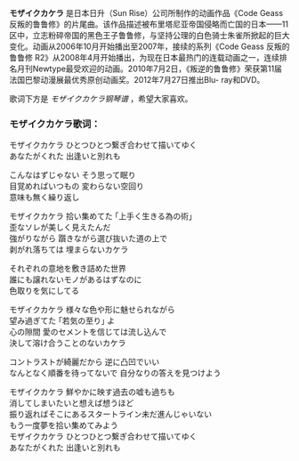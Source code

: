

**モザイクカケラ** 是日本日升（Sun Rise）公司所制作的动画作品《Code Geass
反叛的鲁鲁修》的片尾曲。该作品描述被布里塔尼亚帝国侵略而亡国的日本——11区中，立志粉碎帝国的黑色王子鲁鲁修，与坚持公理的白色骑士朱雀所掀起的巨大变化。动画从2006年10月开始播出至2007年，接续的系列《Code
Geass 反叛的鲁鲁修
R2》从2008年4月开始播出，为现在日本最热门的连载动画之一，连续排名月刊Newtype最受欢迎的动画。2010年7月2日，《叛逆的鲁鲁修》荣获第11届法国巴黎动漫展最优秀原创动画奖。2012年7月27日推出Blu-
ray和DVD。

  
歌词下方是 _モザイクカケラ钢琴谱_ ，希望大家喜欢。

### モザイクカケラ歌词：

モザイクカケラ ひとつひとつ繋ぎ合わせて描いてゆく  
あなたがくれた 出逢いと別れも

こんなはずじゃない そう思って眠り  
目覚めればいつもの 変わらない空回り  
意味も無く繰り返し

モザイクカケラ 拾い集めてた ｢上手く生きる為の術｣  
歪なソレが美しく見えたんだ  
強がりながら 躓きながら選び抜いた道の上で  
剥がれ落ちては 埋まらないカケラ

それぞれの意地を敷き詰めた世界  
誰にも譲れないモノがあるはずなのに  
色取りを気にしてる

モザイクカケラ 様々な色や形に魅せられながら  
望み過ぎてた ｢若気の至り｣ よ  
心の隙間 愛のセメントを信じては流し込んで  
決して溶け合うことのないカケラ

コントラストが綺麗だから 逆に凸凹でいい  
なんとなく順番を待ってないで 自分なりの答えを見つけよう

モザイクカケラ 鮮やかに映す過去の嘘も過ちも  
消してしまいたいと想えば想うほど  
振り返ればそこにあるスタートライン未だ進んじゃいない  
もう一度夢を拾い集めてみよう  
モザイクカケラ ひとつひとつ繋ぎ合わせて描いてゆく  
あなたがくれた 出逢いと別れも

